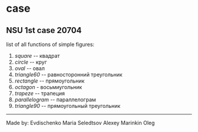 # case
## NSU 1st case 20704

list of all functions of simple figures:
1.   *square* -- квадрат
2.   *circle* -- круг
3.   *oval* -- овал
4.   *triangle60* -- равносторонний треугольник
5.   *rectangle* -- прямоугольник
6.   *octagon* - восьмиугольник
7.   *trapeze* -- трапеция
8.   *parallelogram* -- параллелограм
9.   *triangle90* -- прямоугольный треугольник

***

Made by:
   Evdischenko Maria
   Seledtsov Alexey
   Marinkin Oleg
